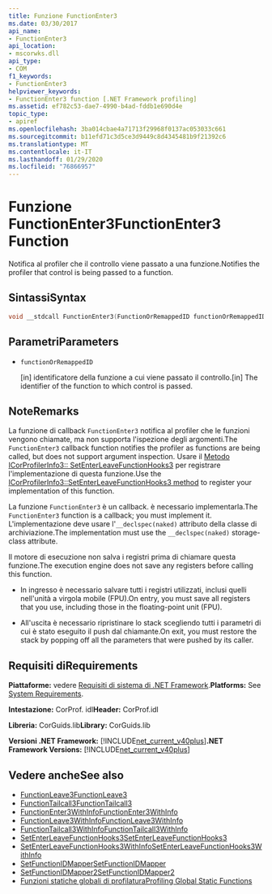 ```yaml
---
title: Funzione FunctionEnter3
ms.date: 03/30/2017
api_name:
- FunctionEnter3
api_location:
- mscorwks.dll
api_type:
- COM
f1_keywords:
- FunctionEnter3
helpviewer_keywords:
- FunctionEnter3 function [.NET Framework profiling]
ms.assetid: ef782c53-dae7-4990-b4ad-fddb1e690d4e
topic_type:
- apiref
ms.openlocfilehash: 3ba014cbae4a71713f29968f0137ac053033c661
ms.sourcegitcommit: b11efd71c3d5ce3d9449c8d4345481b9f21392c6
ms.translationtype: MT
ms.contentlocale: it-IT
ms.lasthandoff: 01/29/2020
ms.locfileid: "76866957"
---
```

# <a name="functionenter3-function"></a><span data-ttu-id="bf1bb-102">Funzione FunctionEnter3</span><span class="sxs-lookup"><span data-stu-id="bf1bb-102">FunctionEnter3 Function</span></span>
<span data-ttu-id="bf1bb-103">Notifica al profiler che il controllo viene passato a una funzione.</span><span class="sxs-lookup"><span data-stu-id="bf1bb-103">Notifies the profiler that control is being passed to a function.</span></span>  
  
## <a name="syntax"></a><span data-ttu-id="bf1bb-104">Sintassi</span><span class="sxs-lookup"><span data-stu-id="bf1bb-104">Syntax</span></span>  
  
```cpp  
void __stdcall FunctionEnter3(FunctionOrRemappedID functionOrRemappedID);  
```  
  
## <a name="parameters"></a><span data-ttu-id="bf1bb-105">Parametri</span><span class="sxs-lookup"><span data-stu-id="bf1bb-105">Parameters</span></span>

- `functionOrRemappedID`

  <span data-ttu-id="bf1bb-106">\[in] identificatore della funzione a cui viene passato il controllo.</span><span class="sxs-lookup"><span data-stu-id="bf1bb-106">\[in] The identifier of the function to which control is passed.</span></span>

## <a name="remarks"></a><span data-ttu-id="bf1bb-107">Note</span><span class="sxs-lookup"><span data-stu-id="bf1bb-107">Remarks</span></span>  
 <span data-ttu-id="bf1bb-108">La funzione di callback `FunctionEnter3` notifica al profiler che le funzioni vengono chiamate, ma non supporta l'ispezione degli argomenti.</span><span class="sxs-lookup"><span data-stu-id="bf1bb-108">The `FunctionEnter3` callback function notifies the profiler as functions are being called, but does not support argument inspection.</span></span> <span data-ttu-id="bf1bb-109">Usare il [Metodo ICorProfilerInfo3:: SetEnterLeaveFunctionHooks3](icorprofilerinfo3-setenterleavefunctionhooks3-method.md) per registrare l'implementazione di questa funzione.</span><span class="sxs-lookup"><span data-stu-id="bf1bb-109">Use the [ICorProfilerInfo3::SetEnterLeaveFunctionHooks3 method](icorprofilerinfo3-setenterleavefunctionhooks3-method.md) to register your implementation of this function.</span></span>  
  
 <span data-ttu-id="bf1bb-110">La funzione `FunctionEnter3` è un callback. è necessario implementarla.</span><span class="sxs-lookup"><span data-stu-id="bf1bb-110">The `FunctionEnter3` function is a callback; you must implement it.</span></span> <span data-ttu-id="bf1bb-111">L'implementazione deve usare l'`__declspec(naked)` attributo della classe di archiviazione.</span><span class="sxs-lookup"><span data-stu-id="bf1bb-111">The implementation must use the `__declspec(naked)` storage-class attribute.</span></span>  
  
 <span data-ttu-id="bf1bb-112">Il motore di esecuzione non salva i registri prima di chiamare questa funzione.</span><span class="sxs-lookup"><span data-stu-id="bf1bb-112">The execution engine does not save any registers before calling this function.</span></span>  
  
- <span data-ttu-id="bf1bb-113">In ingresso è necessario salvare tutti i registri utilizzati, inclusi quelli nell'unità a virgola mobile (FPU).</span><span class="sxs-lookup"><span data-stu-id="bf1bb-113">On entry, you must save all registers that you use, including those in the floating-point unit (FPU).</span></span>  
  
- <span data-ttu-id="bf1bb-114">All'uscita è necessario ripristinare lo stack scegliendo tutti i parametri di cui è stato eseguito il push dal chiamante.</span><span class="sxs-lookup"><span data-stu-id="bf1bb-114">On exit, you must restore the stack by popping off all the parameters that were pushed by its caller.</span></span>  
  
## <a name="requirements"></a><span data-ttu-id="bf1bb-115">Requisiti di</span><span class="sxs-lookup"><span data-stu-id="bf1bb-115">Requirements</span></span>  
 <span data-ttu-id="bf1bb-116">**Piattaforme:** vedere [Requisiti di sistema di .NET Framework](../../../../docs/framework/get-started/system-requirements.md).</span><span class="sxs-lookup"><span data-stu-id="bf1bb-116">**Platforms:** See [System Requirements](../../../../docs/framework/get-started/system-requirements.md).</span></span>  
  
 <span data-ttu-id="bf1bb-117">**Intestazione:** CorProf. idl</span><span class="sxs-lookup"><span data-stu-id="bf1bb-117">**Header:** CorProf.idl</span></span>  
  
 <span data-ttu-id="bf1bb-118">**Libreria:** CorGuids.lib</span><span class="sxs-lookup"><span data-stu-id="bf1bb-118">**Library:** CorGuids.lib</span></span>  
  
 <span data-ttu-id="bf1bb-119">**Versioni .NET Framework:** [!INCLUDE[net_current_v40plus](../../../../includes/net-current-v40plus-md.md)]</span><span class="sxs-lookup"><span data-stu-id="bf1bb-119">**.NET Framework Versions:** [!INCLUDE[net_current_v40plus](../../../../includes/net-current-v40plus-md.md)]</span></span>  
  
## <a name="see-also"></a><span data-ttu-id="bf1bb-120">Vedere anche</span><span class="sxs-lookup"><span data-stu-id="bf1bb-120">See also</span></span>

- [<span data-ttu-id="bf1bb-121">FunctionLeave3</span><span class="sxs-lookup"><span data-stu-id="bf1bb-121">FunctionLeave3</span></span>](functionleave3-function.md)
- [<span data-ttu-id="bf1bb-122">FunctionTailcall3</span><span class="sxs-lookup"><span data-stu-id="bf1bb-122">FunctionTailcall3</span></span>](functiontailcall3-function.md)
- [<span data-ttu-id="bf1bb-123">FunctionEnter3WithInfo</span><span class="sxs-lookup"><span data-stu-id="bf1bb-123">FunctionEnter3WithInfo</span></span>](functionenter3withinfo-function.md)
- [<span data-ttu-id="bf1bb-124">FunctionLeave3WithInfo</span><span class="sxs-lookup"><span data-stu-id="bf1bb-124">FunctionLeave3WithInfo</span></span>](functionleave3withinfo-function.md)
- [<span data-ttu-id="bf1bb-125">FunctionTailcall3WithInfo</span><span class="sxs-lookup"><span data-stu-id="bf1bb-125">FunctionTailcall3WithInfo</span></span>](functiontailcall3withinfo-function.md)
- [<span data-ttu-id="bf1bb-126">SetEnterLeaveFunctionHooks3</span><span class="sxs-lookup"><span data-stu-id="bf1bb-126">SetEnterLeaveFunctionHooks3</span></span>](icorprofilerinfo3-setenterleavefunctionhooks3-method.md)
- [<span data-ttu-id="bf1bb-127">SetEnterLeaveFunctionHooks3WithInfo</span><span class="sxs-lookup"><span data-stu-id="bf1bb-127">SetEnterLeaveFunctionHooks3WithInfo</span></span>](icorprofilerinfo3-setenterleavefunctionhooks3withinfo-method.md)
- [<span data-ttu-id="bf1bb-128">SetFunctionIDMapper</span><span class="sxs-lookup"><span data-stu-id="bf1bb-128">SetFunctionIDMapper</span></span>](icorprofilerinfo-setfunctionidmapper-method.md)
- [<span data-ttu-id="bf1bb-129">SetFunctionIDMapper2</span><span class="sxs-lookup"><span data-stu-id="bf1bb-129">SetFunctionIDMapper2</span></span>](icorprofilerinfo3-setfunctionidmapper2-method.md)
- [<span data-ttu-id="bf1bb-130">Funzioni statiche globali di profilatura</span><span class="sxs-lookup"><span data-stu-id="bf1bb-130">Profiling Global Static Functions</span></span>](profiling-global-static-functions.md)
